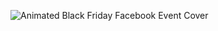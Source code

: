 ![Animated Black Friday Facebook Event Cover  ](https://user-images.githubusercontent.com/3650216/100090638-7b54af00-2e79-11eb-8c93-3d3a6593b934.gif)
